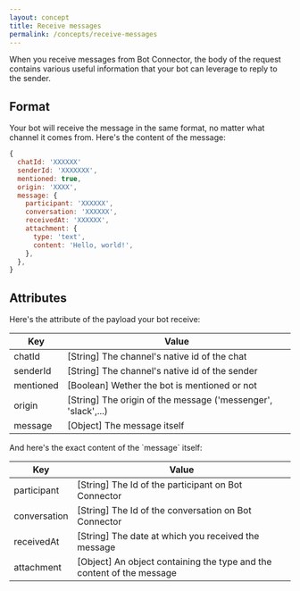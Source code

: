 ```yaml
---
layout: concept
title: Receive messages
permalink: /concepts/receive-messages
---
```


When you receive messages from Bot Connector, the body of the request contains various useful information that your bot can leverage to reply to the sender.

## Format

Your bot will receive the message in the same format, no matter what channel it comes from. Here's the content of the message:

~~~ javascript
{
  chatId: 'XXXXXX'
  senderId: 'XXXXXXX',
  mentioned: true,
  origin: 'XXXX',
  message: {
    participant: 'XXXXXX',
    conversation: 'XXXXXX',
    receivedAt: 'XXXXXX',
    attachment: {
      type: 'text',
      content: 'Hello, world!',
    },
  },
}
~~~

## Attributes

Here's the attribute of the payload your bot receive:

| Key         | Value                                 |
| ---         | ------                                |
| chatId      | [String] The channel's native id of the chat   |
| senderId    | [String] The channel's native id of the sender |
| mentioned   | [Boolean] Wether the bot is mentioned or not   |
| origin      | [String] The origin of the message ('messenger', 'slack',...) |
| message     | [Object] The message itself                    |

And here's the exact content of the \`message\` itself:

| Key            | Value                                 |
| -------------- | ------                                |
| participant    | [String] The Id of the participant on Bot Connector                   |
| conversation   | [String] The Id of the conversation on Bot Connector                  |
| receivedAt     | [String] The date at which you received the message                   |
| attachment     | [Object] An object containing the type and the content of the message |

